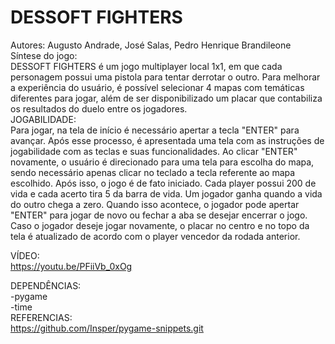 # DESSOFT FIGHTERS

Autores: Augusto Andrade, José Salas, Pedro Henrique Brandileone <br />
Síntese do jogo:<br />
        DESSOFT FIGHTERS é um jogo multiplayer local 1x1, em que cada personagem possui uma pistola para tentar derrotar o outro. Para melhorar a experiência do usuário, é possível selecionar 4 mapas com temáticas diferentes para jogar, além de ser disponibilizado um placar que contabiliza os resultados do duelo entre os jogadores. <br />
JOGABILIDADE: <br />
        Para jogar, na tela de início é necessário apertar a tecla "ENTER" para avançar. Após esse processo, é apresentada uma tela com as instruções de jogabilidade com as teclas e suas funcionalidades. Ao clicar "ENTER" novamente, o usuário é direcionado para uma tela para escolha do mapa, sendo necessário apenas clicar no teclado a tecla referente ao mapa escolhido. Após isso, o jogo é de fato iniciado. Cada player possui 200 de vida e cada acerto tira 5 da barra de vida. Um jogador ganha quando a vida do outro chega a zero. Quando isso acontece, o jogador pode apertar "ENTER" para jogar de novo ou fechar a aba se desejar encerrar o jogo. Caso o jogador deseje jogar novamente, o placar no centro e no topo da tela é atualizado de acordo com o player vencedor da rodada anterior.<br />

VÍDEO: <br />
        https://youtu.be/PFiiVb_0xOg 

DEPENDÊNCIAS: <br />
    -pygame <br />
    -time <br />
REFERENCIAS: <br />
        https://github.com/Insper/pygame-snippets.git       
